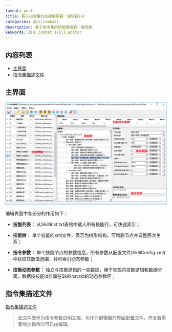 ```yaml
---
layout: post
title: 基于指令集的技能编辑器：编辑器(4)
categories: 战斗(combat)
description: 基于指令集的技能编辑器：编辑器
keywords: 战斗,combat,skill,editor
---
```


## 内容列表

- [主界面](#主界面)
- [指令集描述文件](#指令集描述文件)

## 主界面
![主界面](/images/posts/visualskilleditor/editor-main.png)

编辑界面中各部分的作用如下：
+ **技能列表：**
从SkillInst.txt表格中载入所有技能行，可快速索引；

+ **技能树：**
单个技能的xml文件，表示为树形结构，可增删节点并调整层次关系；

+ **指令参数：**
单个技能节点的参数信息，所有参数从配置文件(SkillConfig.xml)中获取其数值范围，并可索引动态参数；

+ **技能动态参数：**
独立与技能逻辑的一些数据，用于实现将技能逻辑和数据分离，数据按技能id存储在SkillInst.txt的动态参数区；


## 指令集描述文件
[指令集描述文件](https://github.com/River-Li-1024/VisualSkillEditor/blob/master/Bin/Config/SkillSpec.xml)
>此文件既作为指令参数说明文档，也作为编辑器的界面配置文件，开发者需要增加指令时可自由编辑。
